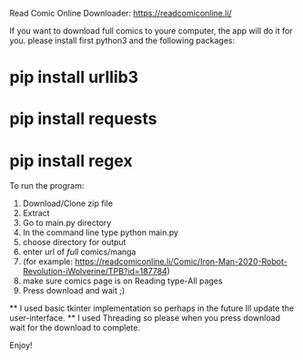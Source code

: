Read Comic Online Downloader:
https://readcomiconline.li/

If you want to download full comics to youre computer, the app will do it for you.
please install first python3 and the following packages:
# pip install urllib3
# pip install requests
# pip install regex
 
 To run the program:
 1. Download/Clone zip file
 2. Extract
 3. Go to main.py directory
 4. In the command line type python main.py
 5. choose directory for output
 6. enter url of *full* comics/manga 
 7. (for example: https://readcomiconline.li/Comic/Iron-Man-2020-Robot-Revolution-iWolverine/TPB?id=187784)
 8. make sure comics page is on Reading type-All pages
 9. Press download and wait ;)
 
 ** I used basic tkinter implementation so perhaps in the future Ill update the user-interface.
 ** I used Threading so please when you press download wait for the download to complete.
 
 Enjoy!
